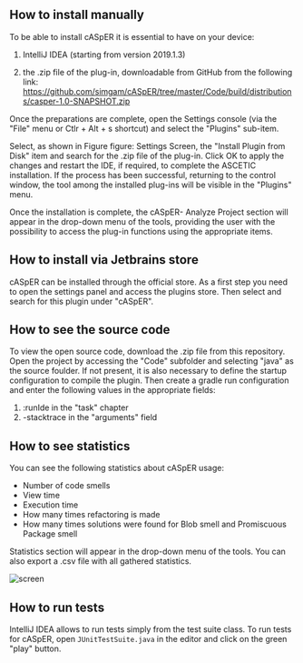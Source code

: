 ## How to install manually

To be able to install cASpER it is essential to have on your device:

  1. IntelliJ IDEA (starting from version 2019.1.3)
    
  2. the .zip file of the plug-in, downloadable from GitHub from the following link: https://github.com/simgam/cASpER/tree/master/Code/build/distributions/casper-1.0-SNAPSHOT.zip

Once the preparations are complete, open the Settings console (via the "File" menu or Ctlr + Alt + s shortcut) and select the "Plugins" sub-item.

Select, as shown in Figure figure: Settings Screen, the "Install Plugin from Disk" item and search for the .zip file of the plug-in. Click OK to apply the changes and restart the IDE, if required, to complete the ASCETIC installation. If the process has been successful, returning to the control window, the tool among the installed plug-ins will be visible in the "Plugins" menu.

Once the installation is complete, the cASpER- Analyze Project section will appear in the drop-down menu of the tools, providing the user with the possibility to access the plug-in functions using the appropriate items.

## How to install via Jetbrains store

cASpER can be installed through the official store. As a first step you need to open the settings panel and access the plugins store. Then select and search for this plugin under "cASpER".

## How to see the source code

To view the open source code, download the .zip file from this repository. Open the project by accessing the "Code" subfolder and selecting "java" as the source foulder.
If not present, it is also necessary to define the startup configuration to compile the plugin. Then create a gradle run configuration and enter the following values in the appropriate fields:

  1. :runIde in the "task" chapter
  2. -stacktrace in the "arguments" field

## How to see statistics

You can see the following statistics about cASpER usage:
  - Number of code smells
  - View time
  - Execution time
  - How many times refactoring is made
  - How many times solutions were found for Blob smell and Promiscuous Package smell

Statistics section will appear in the drop-down menu of the tools. You can also export a .csv file with all gathered statistics.

![screen](https://user-images.githubusercontent.com/44671856/122235452-ffc25a00-cebd-11eb-92f8-d683d8b22a75.png)


## How to run tests

IntelliJ IDEA allows to run tests simply from the test suite class. To run tests for cASpER, open ```JUnitTestSuite.java``` in
the editor and click on the green "play" button.
